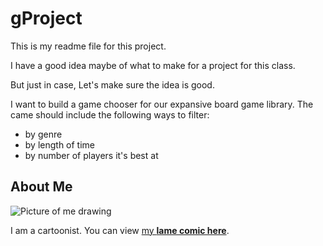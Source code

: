 # gProject

This is my readme file for this project.  

I have a good idea maybe of what to make for a project for this class.  

But just in case, Let's make sure the idea is good.  

I want to build a game chooser for our expansive board game library. The came should include the following ways to filter:
* by genre
* by length of time
* by number of players it's best at


## About Me

![Picture of me drawing](http://mousewax.com/MeDrawing.png)

I am a cartoonist. You can view <a href="http://www.mousewax.com">my **lame comic here**</a>.
